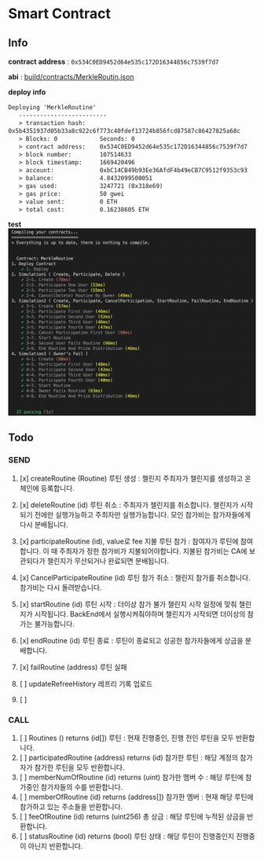 # Smart Contract

## Info

**contract address** : `0x534C0ED9452d64e535c172D16344856c7539f7d7`

**abi** : [build/contracts/MerkleRoutin.json](./build/contracts/MerkleRoutine.json)

**deploy info**

```shell
Deploying 'MerkleRoutine'
   -------------------------
   > transaction hash:    0x5b4351937d05b33a8c922c6f773c40fdef13724b856fcd87587c86427825a68c
   > Blocks: 0            Seconds: 0
   > contract address:    0x534C0ED9452d64e535c172D16344856c7539f7d7
   > block number:        107514633
   > block timestamp:     1669420496
   > account:             0xbC14CB49b93Ee36AfdF4b49eCB7C9512f9353c93
   > balance:             4.8432099500051
   > gas used:            3247721 (0x318e69)
   > gas price:           50 gwei
   > value sent:          0 ETH
   > total cost:          0.16238605 ETH
```

**test**
![](./doc/img/test.png)

## Todo

### SEND

1. [x] createRoutine (Routine)
       루틴 생성 : 챌린지 주최자가 챌린지를 생성하고 온체인에 등록합니다.
2. [x] deleteRoutine (id)
       루틴 취소 : 주최자가 챌린지를 취소합니다. 챌린지가 시작되기 전에만 실행가능하고 주최자만
       실행가능합니다. 모인 참가비는 참가자들에게 다시 분배됩니다.
3. [x] participateRoutine (id), value로 fee 지불
       루틴 참가 : 참여자가 루틴에 참여합니다. 이 때 주최자가 정한 참가비가 지불되어야합니다. 지불된
       참가비는 CA에 보관되다가 챌린지가 무산되거나 완료되면 분배됩니다.
4. [x] CancelParticipateRoutine (id)
       루틴 참가 취소 : 챌린지 참가를 취소합니다. 참가비는 다시 돌려받습니다.
5. [x] startRoutine (id)
       루틴 시작 : 더이상 참가 불가 챌린지 시작 일정에 맞춰 챌린지가 시작됩니다. BackEnd에서
       실행시켜줘야하며 챌린지가 시작되면 더이상의 참가는 불가능합니다.
6. [x] endRoutine (id)
       루틴 종료 : 루틴이 종료되고 성공한 참가자들에게 상금을 분배합니다.
7. [x] failRoutine (address)
       루틴 실패
8. [ ] updateRefreeHistory
       레프리 기록 업로드

9. [ ]

### CALL

1. [ ] Routines () returns (id[])
       루틴 : 현재 진행중인, 진행 전인 루틴을 모두 반환합니다.
2. [ ] participatedRoutine (address) returns (id)
       참가한 루틴 : 해당 계정의 참가자가 참가한 루틴을 모두 반환합니다.
3. [ ] memberNumOfRoutine (id) returns (uint)
       참가한 멤버 수 : 해당 루틴에 참가중인 참가자들의 수를 반환합니다.
4. [ ] memberOfRoutine (id) returns (address[])
       참가한 멤버 : 현재 해당 루틴에 참가하고 있는 주소들을 반환합니다.
5. [ ] feeOfRoutine (id) returns (uint256)
       총 상금 : 해당 루틴에 누적된 상금을 반환합니다.
6. [ ] statusRoutine (id) returns (bool)
       루틴 상태 : 해당 루틴이 진행중인지 진행중이 아닌지 반환합니다.
